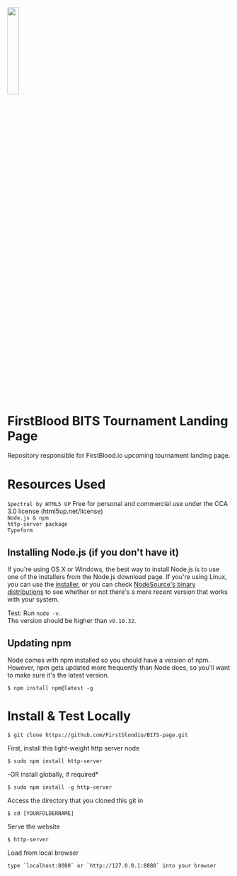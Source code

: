 

<img src='https://github.com/Firstbloodio/firstblood-www/blob/master/resources/img/main/logo_shield_b.jpg' width = '22.5%'>

# FirstBlood BITS Tournament Landing Page
Repository responsible for FirstBlood.io upcoming tournament landing page.

# Resources Used
`Spectral by HTML5 UP` Free for personal and commercial use under the CCA 3.0 license (html5up.net/license)<br>
`Node.js & npm`<br>
`http-server package`<br>
`Typeform`<br>



## Installing Node.js (if you don't have it)

If you're using OS X or Windows, the best way to install Node.js is to use one of the installers from the Node.js download page. If you're using Linux, you can use the <a href ="https://nodejs.org/en/download/">installer</a>, or you can check <a href = "https://github.com/nodesource/distributions">NodeSource's binary distributions</a> to see whether or not there's a more recent version that works with your system.
    
Test: Run `node -v`. <br>
The version should be higher than `v0.10.32`.

## Updating npm

Node comes with npm installed so you should have a version of npm. <br>However, npm gets updated more frequently than Node does, so you'll want to make sure it's the latest version.<br>

    $ npm install npm@latest -g

# Install & Test Locally

    $ git clone https://github.com/Firstbloodio/BITS-page.git

First, install this light-weight http server node

    $ sudo npm install http-server
    
-OR install globally, if required*

    $ sudo npm install -g http-server
    
Access the directory that you cloned this git in

    $ cd [YOURFOLDERNAME]
    
Serve the website

    $ http-server    
   
Load from local browser

    type `localhost:8080` or `http://127.0.0.1:8080` into your browser 
    


